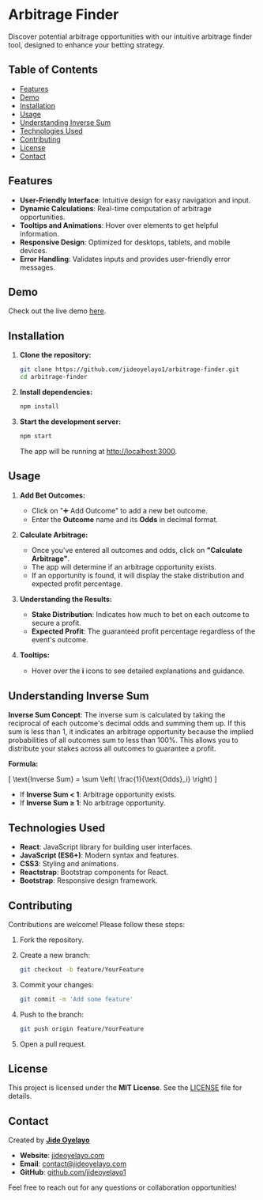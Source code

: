 # Arbitrage Finder

Discover potential arbitrage opportunities with our intuitive arbitrage finder tool, designed to enhance your betting strategy.

## Table of Contents

- [Features](#features)
- [Demo](#demo)
- [Installation](#installation)
- [Usage](#usage)
- [Understanding Inverse Sum](#understanding-inverse-sum)
- [Technologies Used](#technologies-used)
- [Contributing](#contributing)
- [License](#license)
- [Contact](#contact)

## Features

- **User-Friendly Interface**: Intuitive design for easy navigation and input.
- **Dynamic Calculations**: Real-time computation of arbitrage opportunities.
- **Tooltips and Animations**: Hover over elements to get helpful information.
- **Responsive Design**: Optimized for desktops, tablets, and mobile devices.
- **Error Handling**: Validates inputs and provides user-friendly error messages.

## Demo

Check out the live demo [here](https://jideoyelayo.com/arbitrage-finder).

## Installation

1. **Clone the repository:**

   ```bash
   git clone https://github.com/jideoyelayo1/arbitrage-finder.git
   cd arbitrage-finder
   ```

2. **Install dependencies:**

   ```bash
   npm install
   ```

3. **Start the development server:**

   ```bash
   npm start
   ```

   The app will be running at [http://localhost:3000](http://localhost:3000).

## Usage

1. **Add Bet Outcomes:**

   - Click on "➕ Add Outcome" to add a new bet outcome.
   - Enter the **Outcome** name and its **Odds** in decimal format.

2. **Calculate Arbitrage:**

   - Once you've entered all outcomes and odds, click on **"Calculate Arbitrage"**.
   - The app will determine if an arbitrage opportunity exists.
   - If an opportunity is found, it will display the stake distribution and expected profit percentage.

3. **Understanding the Results:**

   - **Stake Distribution**: Indicates how much to bet on each outcome to secure a profit.
   - **Expected Profit**: The guaranteed profit percentage regardless of the event's outcome.

4. **Tooltips:**

   - Hover over the **ℹ️** icons to see detailed explanations and guidance.

## Understanding Inverse Sum

**Inverse Sum Concept**: The inverse sum is calculated by taking the reciprocal of each outcome's decimal odds and summing them up. If this sum is less than 1, it indicates an arbitrage opportunity because the implied probabilities of all outcomes sum to less than 100%. This allows you to distribute your stakes across all outcomes to guarantee a profit.

**Formula:**

\[
\text{Inverse Sum} = \sum \left( \frac{1}{\text{Odds}_i} \right)
\]

- If **Inverse Sum < 1**: Arbitrage opportunity exists.
- If **Inverse Sum ≥ 1**: No arbitrage opportunity.

## Technologies Used

- **React**: JavaScript library for building user interfaces.
- **JavaScript (ES6+)**: Modern syntax and features.
- **CSS3**: Styling and animations.
- **Reactstrap**: Bootstrap components for React.
- **Bootstrap**: Responsive design framework.

## Contributing

Contributions are welcome! Please follow these steps:

1. Fork the repository.
2. Create a new branch:

   ```bash
   git checkout -b feature/YourFeature
   ```

3. Commit your changes:

   ```bash
   git commit -m 'Add some feature'
   ```

4. Push to the branch:

   ```bash
   git push origin feature/YourFeature
   ```

5. Open a pull request.

## License

This project is licensed under the **MIT License**. See the [LICENSE](LICENSE) file for details.

## Contact

Created by **[Jide Oyelayo](https://jideoyelayo.com)**

- **Website**: [jideoyelayo.com](https://jideoyelayo.com)
- **Email**: [contact@jideoyelayo.com](mailto:contact@jideoyelayo.com)
- **GitHub**: [github.com/jideoyelayo1](https://github.com/jideoyelayo1)

Feel free to reach out for any questions or collaboration opportunities!
